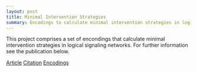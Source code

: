 ```yaml
---
layout: post
title: Minimal Intervention Strategies
summary: Encodings to calculate minimal intervention strategies in logical signaling networks.
---
```

This project comprises a set of encondings that calculate minimal intervention
strategies in logical signaling networks.  For further information see the
publication below.

[Article](http://www.cs.uni-potsdam.de/wv/pdfformat/kascsivi13a.pdf)
[Citation](http://www.cs.uni-potsdam.de/wv/pdfformat/kascsivi13a.bib)
[Encodings](/files/intervention-encodings-2013-06-21.tar.bz2)
